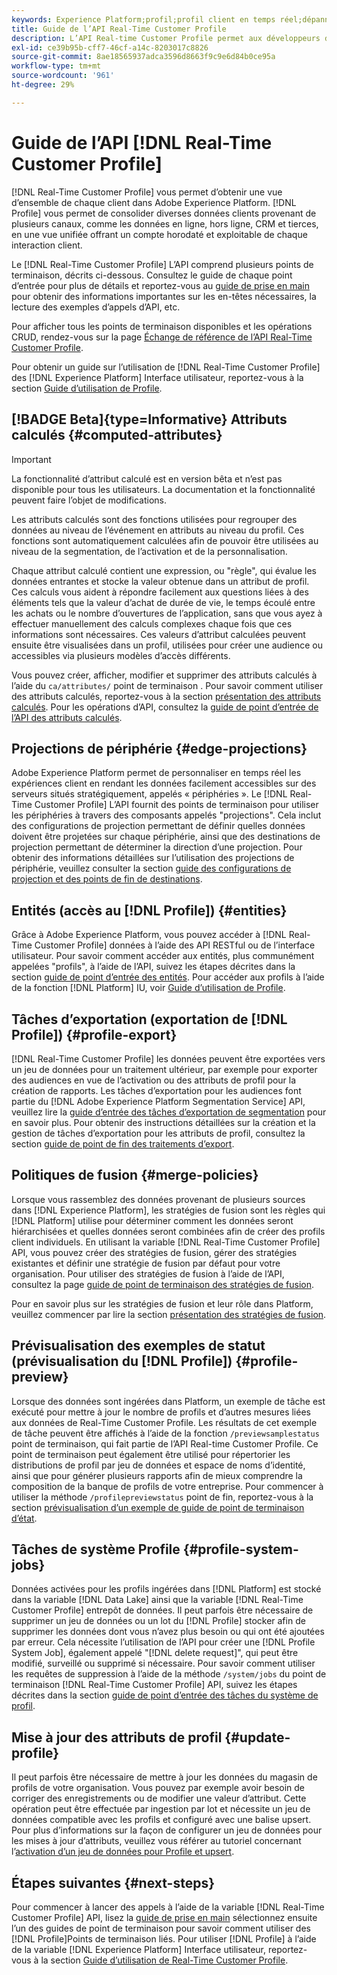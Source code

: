 ```yaml
---
keywords: Experience Platform;profil;profil client en temps réel;dépannage;API;profil unifié;profil unifié;unifié;profil;unifié;profil;rtcp;activer le profil;activer le profil
title: Guide de l’API Real-Time Customer Profile
description: L’API Real-time Customer Profile permet aux développeurs d’explorer et d’utiliser les données de profil, notamment d’afficher les profils, de créer et de mettre à jour des stratégies de fusion, d’exporter ou d’échantillonner des données de profil, ainsi que de supprimer les données de profil qui ne sont plus requises ou qui ont été ajoutées par erreur. Suivez ce guide pour savoir comment effectuer des opérations clés à l’aide de l’API.
exl-id: ce39b95b-cff7-46cf-a14c-8203017c8826
source-git-commit: 8ae18565937adca3596d8663f9c9e6d84b0ce95a
workflow-type: tm+mt
source-wordcount: '961'
ht-degree: 29%

---
```


# Guide de l’API [!DNL Real-Time Customer Profile]

[!DNL Real-Time Customer Profile] vous permet d’obtenir une vue d’ensemble de chaque client dans Adobe Experience Platform. [!DNL Profile] vous permet de consolider diverses données clients provenant de plusieurs canaux, comme les données en ligne, hors ligne, CRM et tierces, en une vue unifiée offrant un compte horodaté et exploitable de chaque interaction client.

Le [!DNL Real-Time Customer Profile] L’API comprend plusieurs points de terminaison, décrits ci-dessous. Consultez le guide de chaque point d’entrée pour plus de détails et reportez-vous au [guide de prise en main](getting-started.md) pour obtenir des informations importantes sur les en-têtes nécessaires, la lecture des exemples d’appels d’API, etc.

Pour afficher tous les points de terminaison disponibles et les opérations CRUD, rendez-vous sur la page [Échange de référence de l’API Real-Time Customer Profile](https://www.adobe.com/go/profile-apis-en).

Pour obtenir un guide sur l’utilisation de [!DNL Real-Time Customer Profile] des [!DNL Experience Platform] Interface utilisateur, reportez-vous à la section [Guide d’utilisation de Profile](../ui/user-guide.md).

## [!BADGE Beta]{type=Informative} Attributs calculés {#computed-attributes}

>[!IMPORTANT]
>
>La fonctionnalité d’attribut calculé est en version bêta et n’est pas disponible pour tous les utilisateurs. La documentation et la fonctionnalité peuvent faire l’objet de modifications.

Les attributs calculés sont des fonctions utilisées pour regrouper des données au niveau de l’événement en attributs au niveau du profil. Ces fonctions sont automatiquement calculées afin de pouvoir être utilisées au niveau de la segmentation, de l’activation et de la personnalisation.

Chaque attribut calculé contient une expression, ou &quot;règle&quot;, qui évalue les données entrantes et stocke la valeur obtenue dans un attribut de profil. Ces calculs vous aident à répondre facilement aux questions liées à des éléments tels que la valeur d’achat de durée de vie, le temps écoulé entre les achats ou le nombre d’ouvertures de l’application, sans que vous ayez à effectuer manuellement des calculs complexes chaque fois que ces informations sont nécessaires. Ces valeurs d’attribut calculées peuvent ensuite être visualisées dans un profil, utilisées pour créer une audience ou accessibles via plusieurs modèles d’accès différents.

Vous pouvez créer, afficher, modifier et supprimer des attributs calculés à l’aide du `ca/attributes/` point de terminaison . Pour savoir comment utiliser des attributs calculés, reportez-vous à la section [présentation des attributs calculés](../computed-attributes/overview.md). Pour les opérations d’API, consultez la [guide de point d’entrée de l’API des attributs calculés](../computed-attributes/api.md).

## Projections de périphérie {#edge-projections}

Adobe Experience Platform permet de personnaliser en temps réel les expériences client en rendant les données facilement accessibles sur des serveurs situés stratégiquement, appelés « périphéries ». Le [!DNL Real-Time Customer Profile] L’API fournit des points de terminaison pour utiliser les périphéries à travers des composants appelés &quot;projections&quot;. Cela inclut des configurations de projection permettant de définir quelles données doivent être projetées sur chaque périphérie, ainsi que des destinations de projection permettant de déterminer la direction d’une projection. Pour obtenir des informations détaillées sur l’utilisation des projections de périphérie, veuillez consulter la section [guide des configurations de projection et des points de fin de destinations](edge-projections.md).

## Entités (accès au [!DNL Profile]) {#entities}

Grâce à Adobe Experience Platform, vous pouvez accéder à [!DNL Real-Time Customer Profile] données à l’aide des API RESTful ou de l’interface utilisateur. Pour savoir comment accéder aux entités, plus communément appelées &quot;profils&quot;, à l’aide de l’API, suivez les étapes décrites dans la section [guide de point d’entrée des entités](entities.md). Pour accéder aux profils à l’aide de la fonction [!DNL Platform] IU, voir [Guide d’utilisation de Profile](../ui/user-guide.md).

## Tâches d’exportation (exportation de [!DNL Profile]) {#profile-export}

[!DNL Real-Time Customer Profile] les données peuvent être exportées vers un jeu de données pour un traitement ultérieur, par exemple pour exporter des audiences en vue de l’activation ou des attributs de profil pour la création de rapports. Les tâches d’exportation pour les audiences font partie du [!DNL Adobe Experience Platform Segmentation Service] API, veuillez lire la [guide d’entrée des tâches d’exportation de segmentation](../../profile/api/export-jobs.md) pour en savoir plus. Pour obtenir des instructions détaillées sur la création et la gestion de tâches d’exportation pour les attributs de profil, consultez la section [guide de point de fin des traitements d’export](export-jobs.md).

## Politiques de fusion {#merge-policies}

Lorsque vous rassemblez des données provenant de plusieurs sources dans [!DNL Experience Platform], les stratégies de fusion sont les règles qui [!DNL Platform] utilise pour déterminer comment les données seront hiérarchisées et quelles données seront combinées afin de créer des profils client individuels. En utilisant la variable [!DNL Real-Time Customer Profile] API, vous pouvez créer des stratégies de fusion, gérer des stratégies existantes et définir une stratégie de fusion par défaut pour votre organisation. Pour utiliser des stratégies de fusion à l’aide de l’API, consultez la page [guide de point de terminaison des stratégies de fusion](merge-policies.md).

Pour en savoir plus sur les stratégies de fusion et leur rôle dans Platform, veuillez commencer par lire la section [présentation des stratégies de fusion](../merge-policies/overview.md).

## Prévisualisation des exemples de statut (prévisualisation du [!DNL Profile]) {#profile-preview}

Lorsque des données sont ingérées dans Platform, un exemple de tâche est exécuté pour mettre à jour le nombre de profils et d’autres mesures liées aux données de Real-Time Customer Profile. Les résultats de cet exemple de tâche peuvent être affichés à l’aide de la fonction `/previewsamplestatus` point de terminaison, qui fait partie de l’API Real-time Customer Profile. Ce point de terminaison peut également être utilisé pour répertorier les distributions de profil par jeu de données et espace de noms d’identité, ainsi que pour générer plusieurs rapports afin de mieux comprendre la composition de la banque de profils de votre entreprise.  Pour commencer à utiliser la méthode `/profilepreviewstatus` point de fin, reportez-vous à la section [prévisualisation d’un exemple de guide de point de terminaison d’état](preview-sample-status.md).

## Tâches de système Profile {#profile-system-jobs}

Données activées pour les profils ingérées dans [!DNL Platform] est stocké dans la variable [!DNL Data Lake] ainsi que la variable [!DNL Real-Time Customer Profile] entrepôt de données. Il peut parfois être nécessaire de supprimer un jeu de données ou un lot du [!DNL Profile] stocker afin de supprimer les données dont vous n’avez plus besoin ou qui ont été ajoutées par erreur. Cela nécessite l’utilisation de l’API pour créer une [!DNL Profile System Job], également appelé &quot;[!DNL delete request]&quot;, qui peut être modifié, surveillé ou supprimé si nécessaire. Pour savoir comment utiliser les requêtes de suppression à l’aide de la méthode `/system/jobs` du point de terminaison [!DNL Real-Time Customer Profile] API, suivez les étapes décrites dans la section [guide de point d’entrée des tâches du système de profil](profile-system-jobs.md).

## Mise à jour des attributs de profil {#update-profile}

Il peut parfois être nécessaire de mettre à jour les données du magasin de profils de votre organisation. Vous pouvez par exemple avoir besoin de corriger des enregistrements ou de modifier une valeur d’attribut. Cette opération peut être effectuée par ingestion par lot et nécessite un jeu de données compatible avec les profils et configuré avec une balise upsert. Pour plus d’informations sur la façon de configurer un jeu de données pour les mises à jour d’attributs, veuillez vous référer au tutoriel concernant l’[activation d’un jeu de données pour Profile et upsert](../../catalog/datasets/enable-upsert.md).

## Étapes suivantes {#next-steps}

Pour commencer à lancer des appels à l’aide de la variable [!DNL Real-Time Customer Profile] API, lisez la [guide de prise en main](getting-started.md) sélectionnez ensuite l’un des guides de point de terminaison pour savoir comment utiliser des [!DNL Profile]Points de terminaison liés. Pour utiliser [!DNL Profile] à l’aide de la variable [!DNL Experience Platform] Interface utilisateur, reportez-vous à la section [Guide d’utilisation de Real-Time Customer Profile](../ui/user-guide.md).
